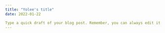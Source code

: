 ```yaml
---
title: "Yolee's title"
date: 2022-01-22

Type a quick draft of your blog post. Remember, you can always edit it later.
---
```

